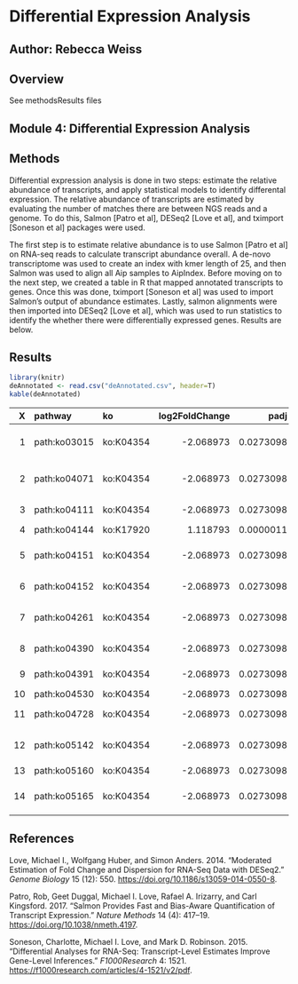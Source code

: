 # Differential Expression Analysis

## Author: Rebecca Weiss

## Overview
See methodsResults files

## Module 4: Differential Expression Analysis

## Methods

Differential expression analysis is done in two steps: estimate the
relative abundance of transcripts, and apply statistical models to
identify differental expression. The relative abundance of transcripts
are estimated by evaluating the number of matches there are between NGS
reads and a genome. To do this, Salmon \[Patro et al\], DESeq2 \[Love et
al\], and tximport \[Soneson et al\] packages were used.

The first step is to estimate relative abundance is to use Salmon
\[Patro et al\] on RNA-seq reads to calculate transcript abundance
overall. A de-novo transcriptome was used to create an index with kmer
length of 25, and then Salmon was used to align all Aip samples to
AipIndex. Before moving on to the next step, we created a table in R
that mapped annotated transcripts to genes. Once this was done, tximport
\[Soneson et al\] was used to import Salmon’s output of abundance
estimates. Lastly, salmon alignments were then imported into DESeq2
\[Love et al\], which was used to run statistics to identify the whether
there were differentially expressed genes. Results are below.

## Results

``` r
library(knitr)
deAnnotated <- read.csv("deAnnotated.csv", header=T)
kable(deAnnotated)  
```

|  X | pathway      | ko        | log2FoldChange |      padj | Factor                        | pathname                                  |
| -: | :----------- | :-------- | -------------: | --------: | :---------------------------- | :---------------------------------------- |
|  1 | path:ko03015 | ko:K04354 |     \-2.068973 | 0.0273098 | Menthol\_Menthol\_vs\_Control | mRNA surveillance pathway                 |
|  2 | path:ko04071 | ko:K04354 |     \-2.068973 | 0.0273098 | Menthol\_Menthol\_vs\_Control | Sphingolipid signaling pathway            |
|  3 | path:ko04111 | ko:K04354 |     \-2.068973 | 0.0273098 | Menthol\_Menthol\_vs\_Control | Cell cycle - yeast                        |
|  4 | path:ko04144 | ko:K17920 |       1.118793 | 0.0000011 | Menthol\_Menthol\_vs\_Control | Endocytosis                               |
|  5 | path:ko04151 | ko:K04354 |     \-2.068973 | 0.0273098 | Menthol\_Menthol\_vs\_Control | PI3K-Akt signaling pathway                |
|  6 | path:ko04152 | ko:K04354 |     \-2.068973 | 0.0273098 | Menthol\_Menthol\_vs\_Control | AMPK signaling pathway                    |
|  7 | path:ko04261 | ko:K04354 |     \-2.068973 | 0.0273098 | Menthol\_Menthol\_vs\_Control | Adrenergic signaling in cardiomyocytes    |
|  8 | path:ko04390 | ko:K04354 |     \-2.068973 | 0.0273098 | Menthol\_Menthol\_vs\_Control | Hippo signaling pathway                   |
|  9 | path:ko04391 | ko:K04354 |     \-2.068973 | 0.0273098 | Menthol\_Menthol\_vs\_Control | Hippo signaling pathway - fly             |
| 10 | path:ko04530 | ko:K04354 |     \-2.068973 | 0.0273098 | Menthol\_Menthol\_vs\_Control | Tight junction                            |
| 11 | path:ko04728 | ko:K04354 |     \-2.068973 | 0.0273098 | Menthol\_Menthol\_vs\_Control | Dopaminergic synapse                      |
| 12 | path:ko05142 | ko:K04354 |     \-2.068973 | 0.0273098 | Menthol\_Menthol\_vs\_Control | Chagas disease (American trypanosomiasis) |
| 13 | path:ko05160 | ko:K04354 |     \-2.068973 | 0.0273098 | Menthol\_Menthol\_vs\_Control | Hepatitis C                               |
| 14 | path:ko05165 | ko:K04354 |     \-2.068973 | 0.0273098 | Menthol\_Menthol\_vs\_Control | Human papillomavirus infection            |

## References

<div id="refs" class="references">

<div id="ref-Love2014">

Love, Michael I., Wolfgang Huber, and Simon Anders. 2014. “Moderated
Estimation of Fold Change and Dispersion for RNA-Seq Data with DESeq2.”
*Genome Biology* 15 (12): 550.
<https://doi.org/10.1186/s13059-014-0550-8>.

</div>

<div id="ref-Patro2017">

Patro, Rob, Geet Duggal, Michael I. Love, Rafael A. Irizarry, and Carl
Kingsford. 2017. “Salmon Provides Fast and Bias-Aware Quantification of
Transcript Expression.” *Nature Methods* 14 (4): 417–19.
<https://doi.org/10.1038/nmeth.4197>.

</div>

<div id="ref-Soneson2015">

Soneson, Charlotte, Michael I. Love, and Mark D. Robinson. 2015.
“Differential Analyses for RNA-Seq: Transcript-Level Estimates Improve
Gene-Level Inferences.” *F1000Research* 4: 1521.
<https://f1000research.com/articles/4-1521/v2/pdf>.

</div>

</div>

